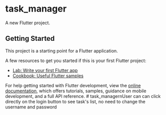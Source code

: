 # task_manager

A new Flutter project.

## Getting Started

This project is a starting point for a Flutter application.

A few resources to get you started if this is your first Flutter project:

- [Lab: Write your first Flutter app](https://docs.flutter.dev/get-started/codelab)
- [Cookbook: Useful Flutter samples](https://docs.flutter.dev/cookbook)

For help getting started with Flutter development, view the
[online documentation](https://docs.flutter.dev/), which offers tutorials,
samples, guidance on mobile development, and a full API reference.
#   t a s k _ m a n a g e r \ n U s e r   c a n   c a n   c l i c k   d i r e c t l y   o n   t h e   l o g i n   b u t t o n   t o   s e e   t a s k ' s   l i s t ,   n o   n e e d   t o   c h a n g e   t h e   u s e r n a m e   a n d   p a s s w o r d  
 